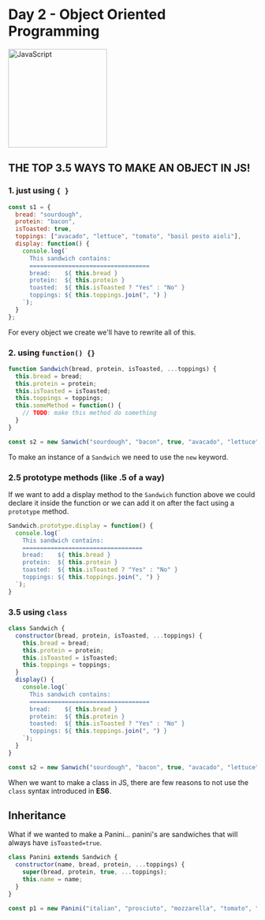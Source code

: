 # Day 2 - Object Oriented Programming

<img src="https://github.com/adion81/mern-lectures/blob/master/assets/js.png" alt="JavaScript" width="200px" />

## THE TOP 3.5 WAYS TO MAKE AN OBJECT IN JS!

### 1. just using `{ }`

```javascript
const s1 = {
  bread: "sourdough",
  protein: "bacon",
  isToasted: true,
  toppings: ["avacado", "lettuce", "tomato", "basil pesto aioli"],
  display: function() {
    console.log(`
      This sandwich contains:
      ==================================
      bread:    ${ this.bread }
      protein:  ${ this.protein }
      toasted:  ${ this.isToasted ? "Yes" : "No" }
      toppings: ${ this.toppings.join(", ") }
    `);
  }
};
```

For every object we create we'll have to rewrite all of this.

### 2. using `function() {}`

```javascript
function Sandwich(bread, protein, isToasted, ...toppings) {
  this.bread = bread;
  this.protein = protein;
  this.isToasted = isToasted;
  this.toppings = toppings;
  this.someMethod = function() {
    // TODO: make this method do something
  }
}

const s2 = new Sanwich("sourdough", "bacon", true, "avacado", "lettuce", "tomato", "basil pesto aioli");
```

To make an instance of a `Sandwich` we need to use the `new` keyword. 

### 2.5 prototype methods (like .5 of a way)

If we want to add a display method to the `Sandwich` function above we could declare it inside the function or we can add it on after the fact using a `prototype` method.

```javascript
Sandwich.prototype.display = function() {
  console.log(`
    This sandwich contains:
    ==================================
    bread:    ${ this.bread }
    protein:  ${ this.protein }
    toasted:  ${ this.isToasted ? "Yes" : "No" }
    toppings: ${ this.toppings.join(", ") }
  `);
}
```

### 3.5 using `class`

```javascript
class Sandwich {
  constructor(bread, protein, isToasted, ...toppings) {
    this.bread = bread;
    this.protein = protein;
    this.isToasted = isToasted;
    this.toppings = toppings;
  }
  display() {
    console.log(`
      This sandwich contains:
      ==================================
      bread:    ${ this.bread }
      protein:  ${ this.protein }
      toasted:  ${ this.isToasted ? "Yes" : "No" }
      toppings: ${ this.toppings.join(", ") }
    `);
  }
}

const s2 = new Sanwich("sourdough", "bacon", true, "avacado", "lettuce", "tomato", "basil pesto aioli");
```

When we want to make a class in JS, there are few reasons to not use the `class` syntax introduced in **ES6**.

## Inheritance

What if we wanted to make a Panini... panini's are sandwiches that will always have `isToasted=true`.

```javascript
class Panini extends Sandwich {
  constructor(name, bread, protein, ...toppings) {
    super(bread, protein, true, ...toppings);
    this.name = name;
  }
}

const p1 = new Panini("italian", "prosciuto", "mozzarella", "tomato", "basil");
```

